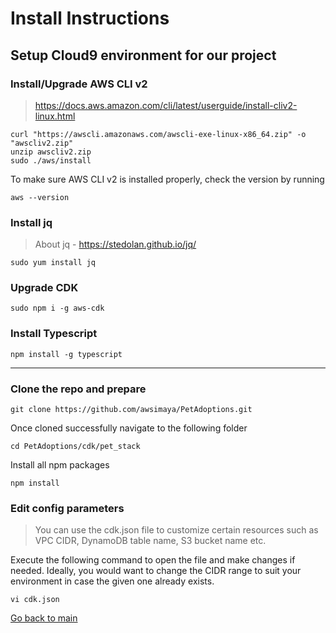 
# Install Instructions

## Setup Cloud9 environment for our project

### Install/Upgrade AWS CLI v2
> https://docs.aws.amazon.com/cli/latest/userguide/install-cliv2-linux.html
```
curl "https://awscli.amazonaws.com/awscli-exe-linux-x86_64.zip" -o "awscliv2.zip"
unzip awscliv2.zip
sudo ./aws/install
```
To make sure AWS CLI v2 is installed properly, check the version by running

```
aws --version
```
### Install jq

> About jq - https://stedolan.github.io/jq/
```
sudo yum install jq
```
### Upgrade CDK
```
sudo npm i -g aws-cdk
```

### Install Typescript
```
npm install -g typescript
```
---------------------------

### Clone the repo and prepare
```
git clone https://github.com/awsimaya/PetAdoptions.git
```
Once cloned successfully navigate to the following folder

```
cd PetAdoptions/cdk/pet_stack
```
Install all npm packages

```
npm install
```

### Edit config parameters
> You can use the cdk.json file to customize certain resources such as VPC CIDR, DynamoDB table name, S3 bucket name etc.

Execute the following command to open the file and make changes if needed. Ideally, you would want to change the CIDR range to suit your environment in case the given one already exists.

```
vi cdk.json
```

[Go back to main](../README.md)